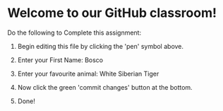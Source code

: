 # Welcome to our GitHub classroom!

Do the following to Complete this assignment:

1. Begin editing this file by clicking the 'pen' symbol above.

2. Enter your First Name: Bosco

3. Enter your favourite animal: White Siberian Tiger

4. Now click the green 'commit changes' button at the bottom.

5. Done!
